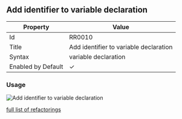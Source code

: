 ## Add identifier to variable declaration

| Property | Value |
| -------- | ----- |
| Id | RR0010 |
| Title | Add identifier to variable declaration |
| Syntax | variable declaration |
| Enabled by Default | &#x2713; |

### Usage

![Add identifier to variable declaration](../../images/refactorings/AddIdentifierToVariableDeclaration.png)

[full list of refactorings](Refactorings.md)